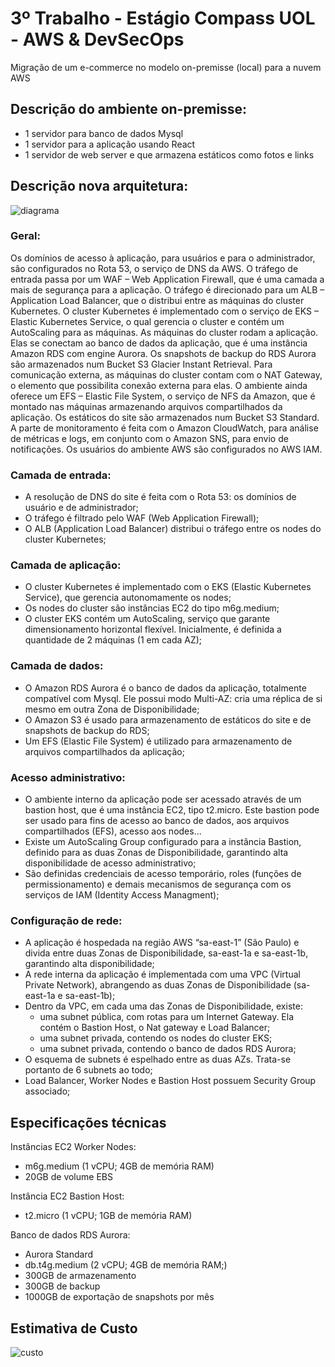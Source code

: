 # 3º Trabalho - Estágio Compass UOL - AWS & DevSecOps

Migração de um e-commerce no modelo on-premisse (local) para a nuvem AWS

## Descrição do ambiente on-premisse:
- 1 servidor para banco de dados Mysql
- 1 servidor para a aplicação usando React
- 1 servidor de web server e que armazena estáticos como fotos e links

## Descrição nova arquitetura:
![diagrama](https://github.com/MuriloScheunemann/Compass3-Migracao-AWS/assets/122695407/c024f419-507c-4209-b645-90e2a54d0fa7)
### Geral: 

Os domínios de acesso à aplicação, para usuários e para o administrador, são configurados no Rota 53, o serviço de DNS da AWS. O tráfego de entrada passa por um WAF – Web Application Firewall, que é uma camada a mais de segurança para a aplicação. O tráfego é direcionado para um ALB – Application Load Balancer, que o distribui entre as máquinas do cluster Kubernetes. O cluster Kubernetes é implementado com o serviço de EKS – Elastic Kubernetes Service, o qual gerencia o cluster e contém um AutoScaling para as máquinas. As máquinas do cluster rodam a aplicação. Elas se conectam ao banco de dados da aplicação, que é uma instância Amazon RDS com engine Aurora. Os snapshots de backup do RDS Aurora são armazenados num Bucket S3 Glacier Instant Retrieval. Para comunicação externa, as máquinas do cluster contam com o NAT Gateway, o elemento que possibilita conexão externa para elas. O ambiente ainda oferece um EFS – Elastic File System, o serviço de NFS da Amazon, que é montado nas máquinas armazenando arquivos compartilhados da aplicação. Os estáticos do site são armazenados num Bucket S3 Standard. A parte de monitoramento é feita com o Amazon CloudWatch, para análise de métricas e logs, em conjunto com o Amazon SNS, para envio de notificações. Os usuários do ambiente AWS são configurados no AWS IAM.
### Camada de entrada: 
- A resolução de DNS do site é feita com o Rota 53: os domínios de usuário e de administrador;
- O tráfego é filtrado pelo WAF (Web Application Firewall);
- O ALB (Application Load Balancer) distribui o tráfego entre os nodes do cluster Kubernetes;
### Camada de aplicação: 
- O cluster Kubernetes é implementado com o EKS (Elastic Kubernetes Service), que gerencia autonomamente os nodes;
- Os nodes do cluster são instâncias EC2 do tipo m6g.medium;
- O cluster EKS contém um AutoScaling, serviço que garante dimensionamento horizontal flexível. Inicialmente, é definida a quantidade de 2 máquinas (1 em cada AZ);
### Camada de dados: 
- O Amazon RDS Aurora é o banco de dados da aplicação, totalmente compatível com Mysql. Ele possui modo Multi-AZ: cria uma réplica de si mesmo em outra Zona de Disponibilidade;
- O Amazon S3 é usado para armazenamento de estáticos do site e de snapshots de backup do RDS;
- Um EFS (Elastic File System) é utilizado para armazenamento de arquivos compartilhados da aplicação;
### Acesso administrativo: 
- O ambiente interno da aplicação pode ser acessado através de um bastion host, que é uma instância EC2, tipo t2.micro. Este bastion pode ser usado para fins de acesso ao banco de dados, aos arquivos compartilhados (EFS), acesso aos nodes...
- Existe um AutoScaling Group configurado para a instância Bastion, definido para as duas Zonas de Disponibilidade, garantindo alta disponibilidade de acesso administrativo;
- São definidas credenciais de acesso temporário, roles (funções de permissionamento) e demais mecanismos de segurança com os serviços de IAM (Identity Access Managment);
### Configuração de rede: 
- A aplicação é hospedada na região AWS “sa-east-1” (São Paulo) e divida entre duas Zonas de Disponibilidade, sa-east-1a e sa-east-1b, garantindo alta disponibilidade;
- A rede interna da aplicação é implementada com uma VPC (Virtual Private Network), abrangendo as duas Zonas de Disponibilidade (sa-east-1a e sa-east-1b);
- Dentro da VPC, em cada uma das Zonas de Disponibilidade, existe:
  - uma subnet pública, com rotas para um Internet Gateway. Ela contém o Bastion Host, o Nat gateway e Load Balancer;
  - uma subnet privada, contendo os nodes do cluster EKS;
  - uma subnet privada, contendo o banco de dados RDS Aurora;
- O esquema de subnets é espelhado entre as duas AZs. Trata-se portanto de 6 subnets ao todo;
- Load Balancer, Worker Nodes e Bastion Host possuem Security Group associado;
## Especificações técnicas
Instâncias EC2 Worker Nodes:
  - m6g.medium (1 vCPU; 4GB de memória RAM)
  - 20GB de volume EBS

Instância EC2 Bastion Host:
  - t2.micro (1 vCPU; 1GB de memória RAM)

Banco de dados RDS Aurora:
  - Aurora Standard
  - db.t4g.medium (2 vCPU; 4GB de memória RAM;)
  - 300GB de armazenamento
  - 300GB de backup
  - 1000GB de exportação de snapshots por mês

## Estimativa de Custo
![custo](https://github.com/MuriloScheunemann/Compass3-Migracao-AWS/assets/122695407/8c7ffc50-03f5-439c-8e03-9fa479c3d953)







